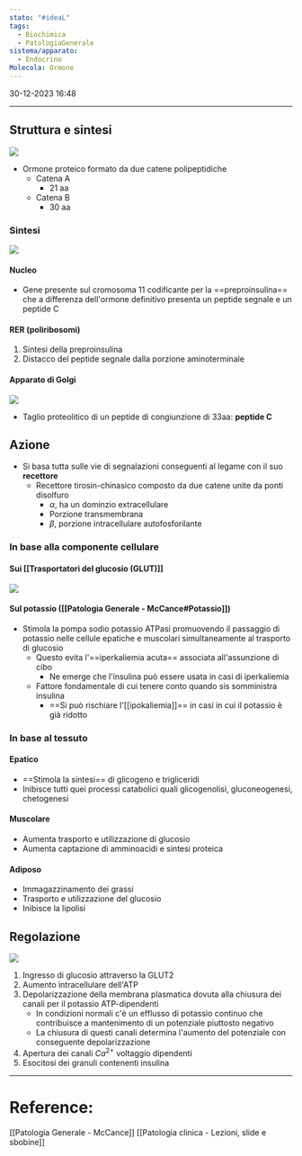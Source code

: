 ```yaml
---
stato: "#ideaL"
tags:
  - Biochimica
  - PatologiaGenerale
sistema/apparato:
  - Endocrino
Molecola: Ormone
---
```

30-12-2023 16:48

--- 

## Struttura e sintesi 
![](https://i.imgur.com/UpsFRdZ.png)


- Ormone proteico formato da due catene polipeptidiche
	- Catena A
		- 21 aa
	- Catena B
		- 30 aa
### Sintesi 
![](https://i.imgur.com/BUW6pZE.png)
#### Nucleo
- Gene presente sul cromosoma 11 codificante per la ==preproinsulina== che a differenza dell'ormone definitivo presenta un peptide segnale e un peptide C
#### RER (poliribosomi)
1. Sintesi della preproinsulina
2. Distacco del peptide segnale dalla porzione aminoterminale
#### Apparato di Golgi

![](https://i.imgur.com/F2UFigu.png)

- Taglio proteolitico di un peptide di congiunzione di 33aa: **peptide C**
## Azione
- Si basa tutta sulle vie di segnalazioni conseguenti al legame con il suo **recettore**
	- Recettore tirosin-chinasico composto da due catene unite da ponti disolfuro
		- $\alpha$, ha un dominzio extracellulare
		- Porzione transmembrana
		- $\beta$, porzione intracellulare autofosforilante

### In base alla componente cellulare
#### Sui [[Trasportatori del glucosio (GLUT)]]
![](https://i.imgur.com/BtzSgGm.png)

#### Sul potassio ([[Patologia Generale - McCance#Potassio]])
- Stimola la pompa sodio potassio ATPasi promuovendo il passaggio di potassio nelle cellule epatiche e muscolari simultaneamente al trasporto di glucosio
	- Questo evita l'==iperkaliemia acuta== associata all'assunzione di cibo
		- Ne emerge che l'insulina può essere usata in casi di iperkaliemia
	- Fattore fondamentale di cui tenere conto quando sis somministra insulina
		- ==Si può rischiare l'[[ipokaliemia]]== in casi in cui il potassio è già ridotto

### In base al tessuto
#### Epatico
- ==Stimola la sintesi== di glicogeno e trigliceridi
- Inibisce tutti quei processi catabolici quali glicogenolisi, gluconeogenesi, chetogenesi
#### Muscolare
- Aumenta trasporto e utilizzazione di glucosio
- Aumenta captazione di amminoacidi e sintesi proteica
#### Adiposo
- Immagazzinamento dei grassi
- Trasporto e utilizzazione del glucosio
- Inibisce la lipolisi


## Regolazione
![](https://i.imgur.com/Q9Zuc8w.png)

1. Ingresso di glucosio attraverso la GLUT2
2. Aumento intracellulare dell'ATP
3. Depolarizzazione della membrana plasmatica dovuta alla chiusura dei canali per il potassio ATP-dipendenti
	- In condizioni normali c'è un efflusso di potassio continuo che contribuisce a mantenimento di un potenziale piuttosto negativo
	- La chiusura di questi canali determina l'aumento del potenziale con conseguente depolarizzazione
4. Apertura dei canali $Ca^{2+}$ voltaggio dipendenti
5. Esocitosi dei granuli contenenti insulina








--- 
# Reference:
[[Patologia Generale - McCance]]
[[Patologia clinica - Lezioni, slide e sbobine]]